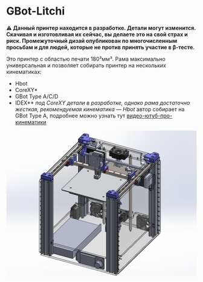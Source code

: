 # GBot-Litchi

**⚠ Данный принтер находится в разработке. Детали могут изменится. Скачивая и изготовливая их сейчас, вы делаете это на свой страх и риск. Промежуточный дизай опубликован по многочисленным просьбам и для людей, которые не против принять участие в β-тесте.**

Это принтер с областью печати 180³мм³. Рама максимально универсальная и позволяет собирать принтер на нескольких кинематиках:
  * Hbot
  * CoreXY*
  * GBot Type A/C/D
  * IDEX**
*под CoreXY детали в разработке, однако рама достаточно жесткая, рекомендуемая кинематика — Hbot*
автор собирает на GBot Type A, подробнее можно узнать тут [видео-ютуб-про-кинематики]

![Внешний вид принтер](./pics/early-rough-design.png)


[//]: # (ссылки для красивого оформления)
 [видео-ютуб-про-кинематики]: https://youtu.be/pnqFbjBa5Ig
